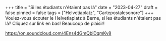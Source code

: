 +++
title = "Si les étudiants n'étaient pas là"
date = "2023-04-27"
draft = false
pinned = false
tags = ["Helvetiaplatz", "Cartepostalesonore"]
+++
Voulez-vous écouter le Helvetiaplatz à Berne, si les étudiants n'étaient pas là? Cliquez sur link en bas! Beaucoup de plaisir!

https://on.soundcloud.com/4Ens4dGmQbiDqmKv8
